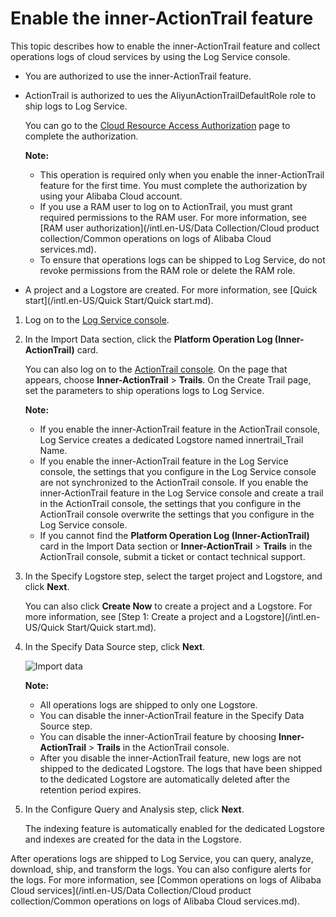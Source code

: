 # Enable the inner-ActionTrail feature

This topic describes how to enable the inner-ActionTrail feature and collect operations logs of cloud services by using the Log Service console.

-   You are authorized to use the inner-ActionTrail feature.
-   ActionTrail is authorized to ues the AliyunActionTrailDefaultRole role to ship logs to Log Service.

    You can go to the [Cloud Resource Access Authorization](https://ram.console.aliyun.com/#/role/authorize?request=%7B%22Requests%22:%7B%22request1%22:%7B%22RoleName%22:%22AliyunActionTrailDefaultRole%22,%22TemplateId%22:%22DefaultRole%22%7D%7D,%22ReturnUrl%22:%22https:%2F%2Factiontrail.console.aliyun.com%2Fcn-hangzhou%2Fevent-list%3Faccounttraceid%3D1c54b57f6641430aa281cfc2d62cf398upoo%22,%22Service%22:%22ActionTrail%22%7D) page to complete the authorization.

    **Note:**

    -   This operation is required only when you enable the inner-ActionTrail feature for the first time. You must complete the authorization by using your Alibaba Cloud account.
    -   If you use a RAM user to log on to ActionTrail, you must grant required permissions to the RAM user. For more information, see [RAM user authorization](/intl.en-US/Data Collection/Cloud product collection/Common operations on logs of Alibaba Cloud services.md).
    -   To ensure that operations logs can be shipped to Log Service, do not revoke permissions from the RAM role or delete the RAM role.
-   A project and a Logstore are created. For more information, see [Quick start](/intl.en-US/Quick Start/Quick start.md).

1.  Log on to the [Log Service console](https://sls.console.aliyun.com).

2.  In the Import Data section, click the **Platform Operation Log \(Inner-ActionTrail\)** card.

    You can also log on to the [ActionTrail console](https://actiontrail.console.aliyun.com/). On the page that appears, choose **Inner-ActionTrail** \> **Trails**. On the Create Trail page, set the parameters to ship operations logs to Log Service.

    **Note:**

    -   If you enable the inner-ActionTrail feature in the ActionTrail console, Log Service creates a dedicated Logstore named innertrail\_Trail Name.
    -   If you enable the inner-ActionTrail feature in the Log Service console, the settings that you configure in the Log Service console are not synchronized to the ActionTrail console. If you enable the inner-ActionTrail feature in the Log Service console and create a trail in the ActionTrail console, the settings that you configure in the ActionTrail console overwrite the settings that you configure in the Log Service console.
    -   If you cannot find the **Platform Operation Log \(Inner-ActionTrail\)** card in the Import Data section or **Inner-ActionTrail** \> **Trails** in the ActionTrail console, submit a ticket or contact technical support.
3.  In the Specify Logstore step, select the target project and Logstore, and click **Next**.

    You can also click **Create Now** to create a project and a Logstore. For more information, see [Step 1: Create a project and a Logstore](/intl.en-US/Quick Start/Quick start.md).

4.  In the Specify Data Source step, click **Next**.

    ![Import data](https://static-aliyun-doc.oss-cn-hangzhou.aliyuncs.com/assets/img/en-US/2191420061/p130651.png)

    **Note:**

    -   All operations logs are shipped to only one Logstore.
    -   You can disable the inner-ActionTrail feature in the Specify Data Source step.
    -   You can disable the inner-ActionTrail feature by choosing **Inner-ActionTrail** \> **Trails** in the ActionTrail console.
    -   After you disable the inner-ActionTrail feature, new logs are not shipped to the dedicated Logstore. The logs that have been shipped to the dedicated Logstore are automatically deleted after the retention period expires.
5.  In the Configure Query and Analysis step, click **Next**.

    The indexing feature is automatically enabled for the dedicated Logstore and indexes are created for the data in the Logstore.


After operations logs are shipped to Log Service, you can query, analyze, download, ship, and transform the logs. You can also configure alerts for the logs. For more information, see [Common operations on logs of Alibaba Cloud services](/intl.en-US/Data Collection/Cloud product collection/Common operations on logs of Alibaba Cloud services.md).

